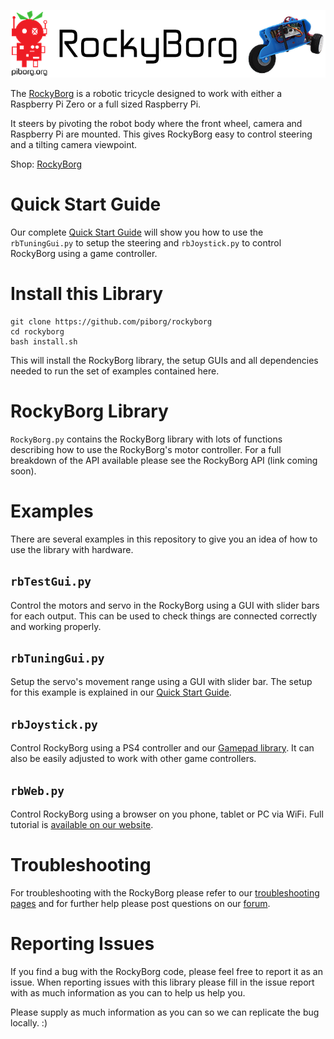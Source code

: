 [![PiBorg's RockyBorg](rockyborg_banner.png)](https://piborg.org/rockyborg)

The [RockyBorg](https://www.piborg.org/rockyborg) is a robotic tricycle designed to work with either a Raspberry Pi Zero or a full sized Raspberry Pi.

It steers by pivoting the robot body where the front wheel, camera and Raspberry Pi are mounted.  This gives RockyBorg easy to control steering and a tilting camera viewpoint.

Shop: [RockyBorg](https://www.piborg.org/rockyborg)

# Quick Start Guide
Our complete [Quick Start Guide](https://www.piborg.org/blog/rockyborg-quick-start-guide) will show you how to use the ```rbTuningGui.py``` to setup the steering and ```rbJoystick.py``` to control RockyBorg using a game controller.

# Install this Library
```
git clone https://github.com/piborg/rockyborg
cd rockyborg
bash install.sh
```
This will install the RockyBorg library, the setup GUIs and all dependencies needed to run the set of examples contained here.

# RockyBorg Library
```RockyBorg.py``` contains the RockyBorg library with lots of functions describing how to use the RockyBorg's motor controller. For a full breakdown of the API available please see the RockyBorg API (link coming soon).

# Examples
There are several examples in this repository to give you an idea of how to use the library with hardware.

## ```rbTestGui.py```
Control the motors and servo in the RockyBorg using a GUI with slider bars for each output. This can be used to check things are connected correctly and working properly.

## ```rbTuningGui.py```
Setup the servo's movement range using a GUI with slider bar. The setup for this example is explained in our [Quick Start Guide](https://www.piborg.org/blog/rockyborg-quick-start-guide).

## ```rbJoystick.py```
Control RockyBorg using a PS4 controller and our [Gamepad library](https://github.com/piborg/Gamepad).  It can also be easily adjusted to work with other game controllers.

## ```rbWeb.py```
Control RockyBorg using a browser on you phone, tablet or PC via WiFi. Full tutorial is [available on our website](https://www.piborg.org/blog/build/rockyborg-build/rockyborg-web-ui).

# Troubleshooting
For troubleshooting with the RockyBorg please refer to our [troubleshooting pages](https://www.piborg.org/blog/rockyborg-troubleshooting) and for further help please post questions on our [forum](http://forum.piborg.org/forum/rockyborg).

# Reporting Issues

If you find a bug with the RockyBorg code, please feel free to report it as an issue. When reporting issues with this library please fill in the issue report with as much information as you can to help us help you.

Please supply as much information as you can so we can replicate the bug locally. :)

